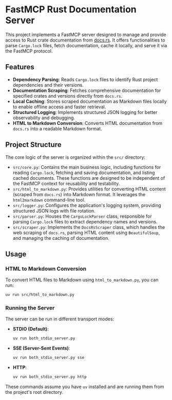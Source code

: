# FastMCP Rust Documentation Server

This project implements a FastMCP server designed to manage and provide access to Rust crate documentation from [docs.rs](https://docs.rs/). It offers functionalities to parse `Cargo.lock` files, fetch documentation, cache it locally, and serve it via the FastMCP protocol.

## Features

- **Dependency Parsing**: Reads `Cargo.lock` files to identify Rust project dependencies and their versions.
- **Documentation Scraping**: Fetches comprehensive documentation for specified crates and versions directly from `docs.rs`.
- **Local Caching**: Stores scraped documentation as Markdown files locally to enable offline access and faster retrieval.
- **Structured Logging**: Implements structured JSON logging for better observability and debugging.
- **HTML to Markdown Conversion**: Converts HTML documentation from `docs.rs` into a readable Markdown format.

## Project Structure

The core logic of the server is organized within the `src/` directory:

- `src/core.py`: Contains the main business logic, including functions for reading `Cargo.lock`, fetching and saving documentation, and listing cached documents. These functions are designed to be independent of the FastMCP context for reusability and testability.
- `src/html_to_markdown.py`: Provides utilities for converting HTML content (scraped from `docs.rs`) into Markdown format. It leverages the `html2markdown` command-line tool.
- `src/logger.py`: Configures the application's logging system, providing structured JSON logs with file rotation.
- `src/parser.py`: Houses the `CargoLockParser` class, responsible for parsing `Cargo.lock` files to extract dependency names and versions.
- `src/scraper.py`: Implements the `DocsRsScraper` class, which handles the web scraping of `docs.rs`, parsing HTML content using `BeautifulSoup`, and managing the caching of documentation.

## Usage

### HTML to Markdown Conversion

To convert HTML files to Markdown using `html_to_markdown.py`, you can run:

```bash
uv run src/html_to_markdown.py
```

### Running the Server

The server can be run in different transport modes:

- **STDIO (Default)**:

  ```bash
  uv run both_stdio_server.py
  ```

- **SSE (Server-Sent Events)**:

  ```bash
  uv run both_stdio_server.py sse
  ```

- **HTTP**:

  ```bash
  uv run both_stdio_server.py http
  ```

These commands assume you have `uv` installed and are running them from the project's root directory.